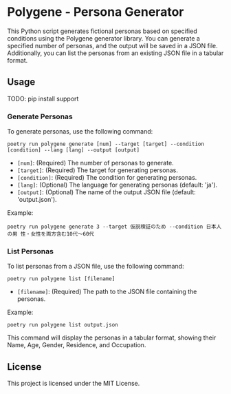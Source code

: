 # Polygene - Persona Generator

This Python script generates fictional personas based on specified conditions using the Polygene generator library. You
can generate a specified number of personas, and the output will be saved in a JSON file. Additionally, you can list the
personas from an existing JSON file in a tabular format.

## Usage

TODO: pip install support

### Generate Personas

To generate personas, use the following command:

```
poetry run polygene generate [num] --target [target] --condition [condition] --lang [lang] --output [output]
```

- `[num]`: (Required) The number of personas to generate.
- `[target]`: (Required) The target for generating personas.
- `[condition]`: (Required) The condition for generating personas.
- `[lang]`: (Optional) The language for generating personas (default: 'ja').
- `[output]`: (Optional) The name of the output JSON file (default: 'output.json').

Example:

```
poetry run polygene generate 3 --target 仮説検証のため --condition 日本人の男 性・女性を両方含む10代〜60代
```

### List Personas

To list personas from a JSON file, use the following command:

```
poetry run polygene list [filename]
```

- `[filename]`: (Required) The path to the JSON file containing the personas.

Example:

```
poetry run polygene list output.json
```

This command will display the personas in a tabular format, showing their Name, Age, Gender, Residence, and Occupation.

## License

This project is licensed under the MIT License.